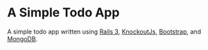 A Simple Todo App
=================

A simple todo app written using [Rails 3](http://rubyonrails.org), [KnockoutJs](http://knockoutjs.com), [Bootstrap](http://twitter.github.com/bootstrap/), and [MongoDB](http://www.mongodb.org/).

